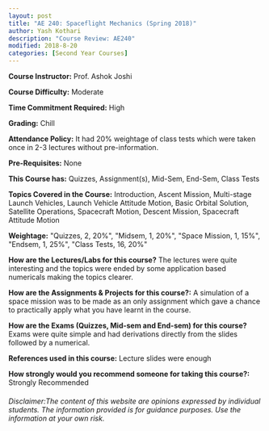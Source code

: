 ```yaml
---
layout: post
title: "AE 240: Spaceflight Mechanics (Spring 2018)"
author: Yash Kothari
description: "Course Review: AE240"
modified: 2018-8-20
categories: [Second Year Courses]
---
```


**Course Instructor:** Prof. Ashok Joshi

**Course Difficulty:** Moderate

**Time Commitment Required:** High

**Grading:** Chill

**Attendance Policy:** It had 20% weightage of class tests which were taken once in 2-3 lectures without pre-information.

**Pre-Requisites:** None

**This Course has:** Quizzes, Assignment(s), Mid-Sem, End-Sem, Class Tests

**Topics Covered in the Course:**
Introduction, Ascent Mission, Multi-stage Launch Vehicles, Launch Vehicle Attitude Motion, Basic Orbital Solution, Satellite Operations, Spacecraft Motion, Descent Mission, Spacecraft Attitude Motion

**Weightage:**
"Quizzes, 2, 20%", "Midsem, 1, 20%", "Space Mission, 1, 15%", "Endsem, 1, 25%", "Class Tests, 16, 20%"

**How are the Lectures/Labs for this course?**
The lectures were quite interesting and the topics were ended by some application based numericals making the topics clearer.

**How are the Assignments & Projects for this course?:**
A simulation of a space mission was to be made as an only assignment which gave a chance to practically apply what you have learnt in the course. 

**How are the Exams (Quizzes, Mid-sem and End-sem) for this course?**
Exams were quite simple and had derivations directly from the slides followed by a numerical.

**References used in this course:**
Lecture slides were enough

**How strongly would you recommend someone for taking this course?:**
Strongly Recommended

###### Disclaimer:The content of this website are opinions expressed by individual students. The information provided is for guidance purposes. Use the information at your own risk.